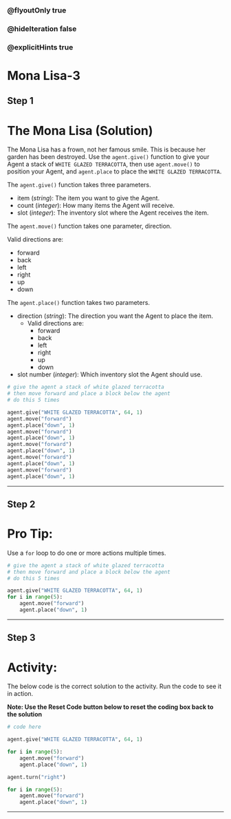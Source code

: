 ### @flyoutOnly true
### @hideIteration false
### @explicitHints true

# Mona Lisa-3

## Step 1
# The Mona Lisa (Solution)

The Mona Lisa has a frown, not her famous smile. This is because her garden has been destroyed. Use the `agent.give()` function to give your Agent a stack of `WHITE GLAZED TERRACOTTA`, then use `agent.move()` to position your Agent, and `agent.place` to place the `WHITE GLAZED TERRACOTTA`.

The `agent.give()` function takes three parameters.  

- item (*string*): The item you want to give the Agent.
- count (*integer*): How many items the Agent will receive.
- slot (*integer*): The inventory slot where the Agent receives the item.

The `agent.move()` function takes one parameter, direction.

Valid directions are: 
- forward
- back
- left
- right
- up
- down

The `agent.place()` function takes two parameters.  

- direction (*string*): The direction you want the Agent to place the item.
    - Valid directions are: 
        - forward
        - back
        - left
        - right
        - up
        - down
- slot number (*integer*): Which inventory slot the Agent should use.

```python
# give the agent a stack of white glazed terracotta
# then move forward and place a block below the agent
# do this 5 times

agent.give("WHITE GLAZED TERRACOTTA", 64, 1)
agent.move("forward")
agent.place("down", 1)
agent.move("forward")
agent.place("down", 1)
agent.move("forward")
agent.place("down", 1)
agent.move("forward")
agent.place("down", 1)
agent.move("forward")
agent.place("down", 1)
```

---

## Step 2
# Pro Tip:

Use a `for` loop to do one or more actions multiple times.

```python
# give the agent a stack of white glazed terracotta
# then move forward and place a block below the agent
# do this 5 times

agent.give("WHITE GLAZED TERRACOTTA", 64, 1)
for i in range(5):
    agent.move("forward")
    agent.place("down", 1)
```

---

## Step 3
# Activity:

The below code is the correct solution to the activity. Run the code to see it in action.

**Note: Use the Reset Code button below to reset the coding box back to the solution**

```python
# code here

agent.give("WHITE GLAZED TERRACOTTA", 64, 1)

for i in range(5):
    agent.move("forward")
    agent.place("down", 1)

agent.turn("right")

for i in range(5):
    agent.move("forward")
    agent.place("down", 1)
```

---

